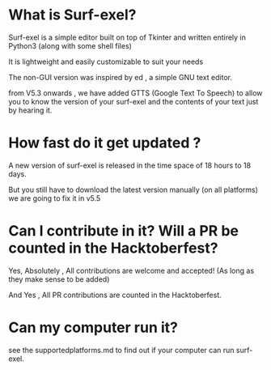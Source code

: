 # What is Surf-exel?

Surf-exel is a simple editor built on top of Tkinter and written entirely in Python3 (along with some shell files)

It is lightweight and easily customizable to suit your needs 

The non-GUI version was inspired by ed , a simple GNU text editor.

from V5.3 onwards , we have added GTTS (Google Text To Speech) to allow you to know the version of your surf-exel  and the contents of your text just by hearing it.

# How fast do it get updated ?

A new version of surf-exel is released in the time space of 18 hours to 18 days.

But you still have to download the latest version manually (on all platforms)
 we are going to fix it in v5.5

# Can I contribute in it? Will a PR be counted in the Hacktoberfest?
Yes, Absolutely , All contributions are welcome and accepted! (As long as they make sense to be added)

And Yes , All PR contributions are counted in the Hacktoberfest.

# Can my computer run it?
see the supportedplatforms.md to find out if your computer can run surf-exel.